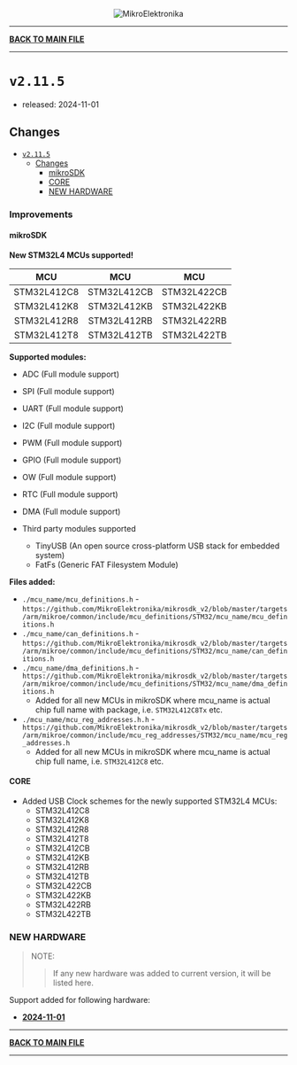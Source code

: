 <p align="center">
  <img src="http://www.mikroe.com/img/designs/beta/logo_small.png?raw=true" alt="MikroElektronika"/>
</p>

---

**[BACK TO MAIN FILE](../../changelog.md)**

---

# `v2.11.5`

+ released: 2024-11-01

## Changes

+ [`v2.11.5`](#v2115)
  + [Changes](#changes)
    + [mikroSDK](#mikrosdk)
    + [CORE](#core)
    + [NEW HARDWARE](#new-hardware)

### Improvements

#### mikroSDK

**New STM32L4 MCUs supported!**

|        MCU        |        MCU       |        MCU        |
| :---------------: | :--------------: | :---------------: |
|    STM32L412C8    |   STM32L412CB    |    STM32L422CB    |
|    STM32L412K8    |   STM32L412KB    |    STM32L422KB    |
|    STM32L412R8    |   STM32L412RB    |    STM32L422RB    |
|    STM32L412T8    |   STM32L412TB    |    STM32L422TB    |

**Supported modules:**

+ ADC (Full module support)
+ SPI (Full module support)
+ UART (Full module support)
+ I2C (Full module support)
+ PWM (Full module support)
+ GPIO (Full module support)
+ OW (Full module support)
+ RTC (Full module support)
+ DMA (Full module support)

+ Third party modules supported
  + TinyUSB (An open source cross-platform USB stack for embedded system)
  + FatFs (Generic FAT Filesystem Module)

**Files added:**

+ `./mcu_name/mcu_definitions.h` - `https://github.com/MikroElektronika/mikrosdk_v2/blob/master/targets/arm/mikroe/common/include/mcu_definitions/STM32/mcu_name/mcu_definitions.h`
+ `./mcu_name/can_definitions.h` - `https://github.com/MikroElektronika/mikrosdk_v2/blob/master/targets/arm/mikroe/common/include/mcu_definitions/STM32/mcu_name/can_definitions.h`
+ `./mcu_name/dma_definitions.h` - `https://github.com/MikroElektronika/mikrosdk_v2/blob/master/targets/arm/mikroe/common/include/mcu_definitions/STM32/mcu_name/dma_definitions.h`
  + Added for all new MCUs in mikroSDK where mcu_name is actual chip full name with package, i.e. `STM32L412C8Tx` etc.
+ `./mcu_name/mcu_reg_addresses.h.h` - `https://github.com/MikroElektronika/mikrosdk_v2/blob/master/targets/arm/mikroe/common/include/mcu_reg_addresses/STM32/mcu_name/mcu_reg_addresses.h`
  + Added for all new MCUs in mikroSDK where mcu_name is actual chip full name, i.e. `STM32L412C8` etc.

#### CORE

+ Added USB Clock schemes for the newly supported STM32L4 MCUs:
  + STM32L412C8
  + STM32L412K8
  + STM32L412R8
  + STM32L412T8
  + STM32L412CB
  + STM32L412KB
  + STM32L412RB
  + STM32L412TB
  + STM32L422CB
  + STM32L422KB
  + STM32L422RB
  + STM32L422TB

### NEW HARDWARE

> NOTE:
>> If any new hardware was added to current version, it will be listed here.

Support added for following hardware:

+ **[2024-11-01](./new_hw/2024-11-01.md)**

---

**[BACK TO MAIN FILE](../../changelog.md)**

---
